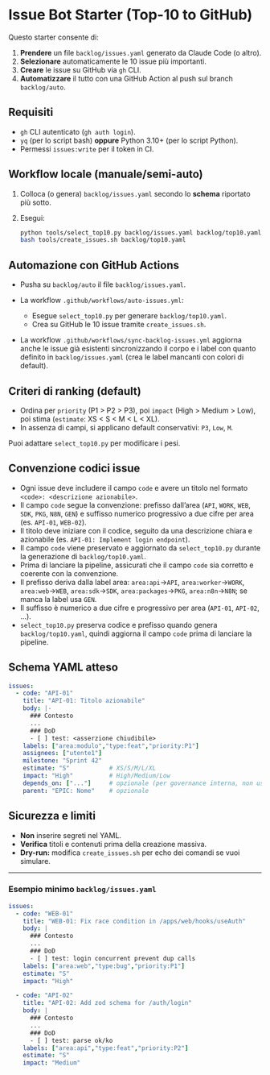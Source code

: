 # Issue Bot Starter (Top-10 to GitHub)

Questo starter consente di:

1. **Prendere** un file `backlog/issues.yaml` generato da Claude Code (o altro).
2. **Selezionare** automaticamente le 10 issue più importanti.
3. **Creare** le issue su GitHub via `gh` CLI.
4. **Automatizzare** il tutto con una GitHub Action al push sul branch `backlog/auto`.

## Requisiti

- `gh` CLI autenticato (`gh auth login`).
- `yq` (per lo script bash) **oppure** Python 3.10+ (per lo script Python).
- Permessi `issues:write` per il token in CI.

## Workflow locale (manuale/semi-auto)

1. Colloca (o genera) `backlog/issues.yaml` secondo lo **schema** riportato più sotto.
2. Esegui:

   ```bash
   python tools/select_top10.py backlog/issues.yaml backlog/top10.yaml
   bash tools/create_issues.sh backlog/top10.yaml
   ```

## Automazione con GitHub Actions

- Pusha su `backlog/auto` il file `backlog/issues.yaml`.
- La workflow `.github/workflows/auto-issues.yml`:
  - Esegue `select_top10.py` per generare `backlog/top10.yaml`.
  - Crea su GitHub le 10 issue tramite `create_issues.sh`.
  
- La workflow `.github/workflows/sync-backlog-issues.yml` aggiorna anche le issue già esistenti
  sincronizzando il corpo e i label con quanto definito in `backlog/issues.yaml` (crea le label mancanti con colori di default).

## Criteri di ranking (default)

- Ordina per `priority` (P1 > P2 > P3), poi `impact` (High > Medium > Low), poi stima (`estimate`: XS < S < M < L < XL).
- In assenza di campi, si applicano default conservativi: `P3`, `Low`, `M`.

Puoi adattare `select_top10.py` per modificare i pesi.

## Convenzione codici issue

- Ogni issue deve includere il campo `code` e avere un titolo nel formato `<code>: <descrizione azionabile>`.
- Il campo `code` segue la convenzione: prefisso dall’area (`API`, `WORK`, `WEB`, `SDK`, `PKG`, `N8N`, `GEN`) e suffisso numerico progressivo a due cifre per area (es. `API-01`, `WEB-02`).
- Il titolo deve iniziare con il codice, seguito da una descrizione chiara e azionabile (es. `API-01: Implement login endpoint`).
- Il campo `code` viene preservato e aggiornato da `select_top10.py` durante la generazione di `backlog/top10.yaml`.
- Prima di lanciare la pipeline, assicurati che il campo `code` sia corretto e coerente con la convenzione.
- Il prefisso deriva dalla label area: `area:api`->`API`, `area:worker`->`WORK`, `area:web`->`WEB`, `area:sdk`->`SDK`, `area:packages`->`PKG`, `area:n8n`->`N8N`; se manca la label usa `GEN`.
- Il suffisso è numerico a due cifre e progressivo per area (`API-01`, `API-02`, ...).
- `select_top10.py` preserva codice e prefisso quando genera `backlog/top10.yaml`, quindi aggiorna il campo `code` prima di lanciare la pipeline.

## Schema YAML atteso

```yaml
issues:
  - code: "API-01"
    title: "API-01: Titolo azionabile"
    body: |-
      ### Contesto
      ...
      ### DoD
      - [ ] test: <asserzione chiudibile>
    labels: ["area:modulo","type:feat","priority:P1"]
    assignees: ["utente1"]
    milestone: "Sprint 42"
    estimate: "S"           # XS/S/M/L/XL
    impact: "High"          # High/Medium/Low
    depends_on: ["..."]     # opzionale (per governance interna, non usato da gh)
    parent: "EPIC: Nome"    # opzionale
```

## Sicurezza e limiti

- **Non** inserire segreti nel YAML.
- **Verifica** titoli e contenuti prima della creazione massiva.
- **Dry-run:** modifica `create_issues.sh` per echo dei comandi se vuoi simulare.

---

### Esempio minimo `backlog/issues.yaml`

```yaml
issues:
  - code: "WEB-01"
    title: "WEB-01: Fix race condition in /apps/web/hooks/useAuth"
    body: |
      ### Contesto
      ...
      ### DoD
      - [ ] test: login concurrent prevent dup calls
    labels: ["area:web","type:bug","priority:P1"]
    estimate: "S"
    impact: "High"

  - code: "API-02"
    title: "API-02: Add zod schema for /auth/login"
    body: |
      ### Contesto
      ...
      ### DoD
      - [ ] test: parse ok/ko
    labels: ["area:api","type:feat","priority:P2"]
    estimate: "S"
    impact: "Medium"
```
